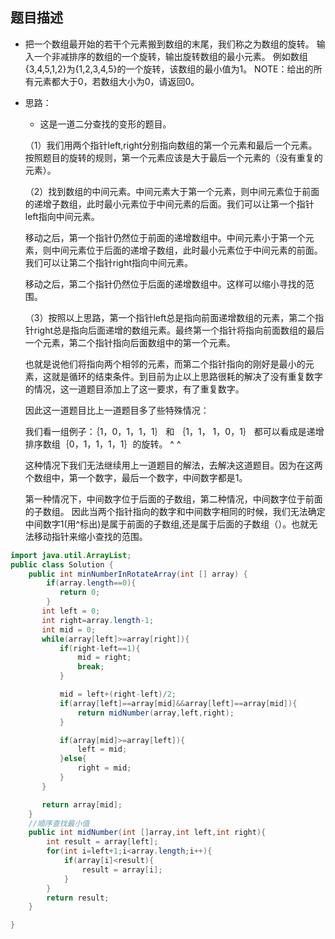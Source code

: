 题目描述
---
* 把一个数组最开始的若干个元素搬到数组的末尾，我们称之为数组的旋转。 输入一个非减排序的数组的一个旋转，输出旋转数组的最小元素。 例如数组{3,4,5,1,2}为{1,2,3,4,5}的一个旋转，该数组的最小值为1。 NOTE：给出的所有元素都大于0，若数组大小为0，请返回0。
* 思路：
	* 这是一道二分查找的变形的题目。

	（1）我们用两个指针left,right分别指向数组的第一个元素和最后一个元素。按照题目的旋转的规则，第一个元素应该是大于最后一个元素的（没有重复的元素）。

	（2）找到数组的中间元素。中间元素大于第一个元素，则中间元素位于前面的递增子数组，此时最小元素位于中间元素的后面。我们可以让第一个指针left指向中间元素。

	移动之后，第一个指针仍然位于前面的递增数组中。中间元素小于第一个元素，则中间元素位于后面的递增子数组，此时最小元素位于中间元素的前面。我们可以让第二个指针right指向中间元素。

	移动之后，第二个指针仍然位于后面的递增数组中。这样可以缩小寻找的范围。

	（3）按照以上思路，第一个指针left总是指向前面递增数组的元素，第二个指针right总是指向后面递增的数组元素。最终第一个指针将指向前面数组的最后一个元素，第二个指针指向后面数组中的第一个元素。

	也就是说他们将指向两个相邻的元素，而第二个指针指向的刚好是最小的元素，这就是循环的结束条件。到目前为止以上思路很耗的解决了没有重复数字的情况，这一道题目添加上了这一要求，有了重复数字。

	因此这一道题目比上一道题目多了些特殊情况：

	我们看一组例子：｛1，0，1，1，1｝ 和 ｛1，1， 1，0，1｝ 都可以看成是递增排序数组｛0，1，1，1，1｝的旋转。
			       ^		    ^

	这种情况下我们无法继续用上一道题目的解法，去解决这道题目。因为在这两个数组中，第一个数字，最后一个数字，中间数字都是1。

	第一种情况下，中间数字位于后面的子数组，第二种情况，中间数字位于前面的子数组。
	因此当两个指针指向的数字和中间数字相同的时候，我们无法确定中间数字1(用^标出)是属于前面的子数组,还是属于后面的子数组（）。也就无法移动指针来缩小查找的范围。

```java
import java.util.ArrayList;
public class Solution {
    public int minNumberInRotateArray(int [] array) {
        if(array.length==0){
		   return 0;
	    }
	   int left = 0;
	   int right=array.length-1;
	   int mid = 0;
	   while(array[left]>=array[right]){
		   if(right-left==1){
			   mid = right;
			   break;
		   }

		   mid = left+(right-left)/2;
		   if(array[left]==array[mid]&&array[left]==array[mid]){
			   return midNumber(array,left,right);
		   }

		   if(array[mid]>=array[left]){
			   left = mid;
		   }else{
			   right = mid;
		   }
	   }

	   return array[mid];
    }
    //顺序查找最小值
	public int midNumber(int []array,int left,int right){
		int result = array[left];
		for(int i=left+1;i<array.length;i++){
			if(array[i]<result){
				result = array[i];
			}
		}
		return result;
	}

}

